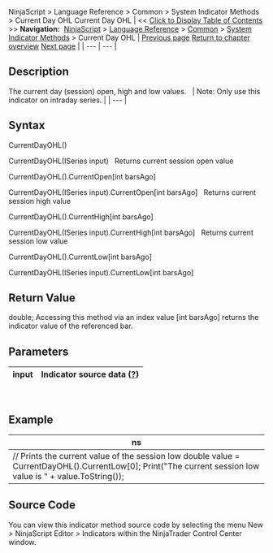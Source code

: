 ﻿
NinjaScript > Language Reference > Common > System Indicator Methods > Current Day OHL
Current Day OHL
| << [Click to Display Table of Contents](current_day_ohl.md) >> **Navigation:**     [NinjaScript](ninjascript-1.md) > [Language Reference](language_reference_wip-1.md) > [Common](common-1.md) > [System Indicator Methods](indicators-1.md) > Current Day OHL | [Previous page](correlation-1.md) [Return to chapter overview](indicators-1.md) [Next page](darvas-1.md) |
| --- | --- |
## Description
The current day (session) open, high and low values.
 
| Note: Only use this indicator on intraday series. |
| --- |
## 
## Syntax
CurrentDayOHL()  

CurrentDayOHL(ISeries<double> input)
 
Returns current session open value  

CurrentDayOHL().CurrentOpen[int barsAgo]  

CurrentDayOHL(ISeries<double> input).CurrentOpen[int barsAgo]
 
Returns current session high value  

CurrentDayOHL().CurrentHigh[int barsAgo]  

CurrentDayOHL(ISeries<double> input).CurrentHigh[int barsAgo]
 
Returns current session low value  

CurrentDayOHL().CurrentLow[int barsAgo]  

CurrentDayOHL(ISeries<double> input).CurrentLow[int barsAgo]

## Return Value
double; Accessing this method via an index value [int barsAgo] returns the indicator value of the referenced bar.

## Parameters
| input | Indicator source data ([?](valid_input_data_for_indicator-1.md)) |
| --- | --- |
 
## 
## Example
| ns |
| --- |
| // Prints the current value of the session low double value = CurrentDayOHL().CurrentLow[0]; Print("The current session low value is " + value.ToString()); |

## Source Code
You can view this indicator method source code by selecting the menu New > NinjaScript Editor > Indicators within the NinjaTrader Control Center window.

